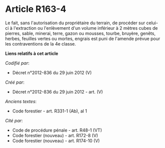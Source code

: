 # Article R163-4

Le fait, sans l'autorisation du propriétaire du terrain, de procéder sur celui-ci à l'extraction ou l'enlèvement d'un volume
inférieur à 2 mètres cubes de pierres, sable, minerai, terre, gazon ou mousses, tourbe, bruyère, genêts, herbes, feuilles
vertes ou mortes, engrais est puni de l'amende prévue pour les contraventions de la 4e classe.

**Liens relatifs à cet article**

_Codifié par_:

  - Décret n°2012-836 du 29 juin 2012 (V)

_Créé par_:

  - Décret n°2012-836 du 29 juin 2012 - art. (V)

_Anciens textes_:

  - Code forestier - art. R331-1 (Ab), al 1

_Cité par_:

  - Code de procédure pénale - art. R48-1 (VT)
  - Code forestier (nouveau) - art. R172-8 (V)
  - Code forestier (nouveau) - art. R174-10 (V)
